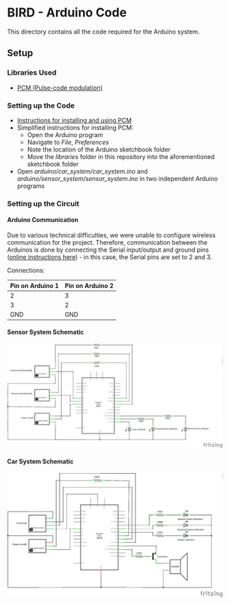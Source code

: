 # BIRD - Arduino Code

This directory contains all the code required for the Arduino system.

## Setup

### Libraries Used
* [PCM (Pulse-code modulation)](https://github.com/damellis/PCM)

### Setting up the Code
* [Instructions for installing and using PCM](http://highlowtech.org/?p=1963)
* Simplified instructions for installing PCM:
  * Open the Arduino program
  * Navigate to _File_, _Preferences_
  * Note the location of the Arduino sketchbook folder
  * Move the _libraries_ folder in this repository into the aforementioned sketchbook folder
* Open *arduino/car_system/car_system.ino* and *arduino/sensor_system/sensor_system.ino* in two independent Arduino programs

### Setting up the Circuit

#### Arduino Communication
Due to various technical difficulties, we were unable to configure wireless communication for the project. Therefore, communication between the Arduinos is done by connecting the Serial input/output and ground pins ([online instructions here](http://robotic-controls.com/learn/arduino/arduino-arduino-serial-communication)) - in this case, the Serial pins are set to 2 and 3.

Connections:

| Pin on Arduino 1 | Pin on Arduino 2 |
| --- | --- |
| 2 | 3 |
| 3 | 2 |
| GND | GND |

#### Sensor System Schematic

![Sensor system schematic](arduino/img/p-pad.png)

#### Car System Schematic

![Car system schematic](arduino/img/c-box.png)

